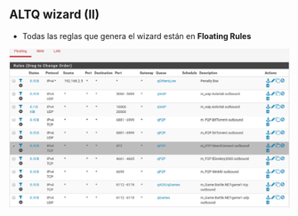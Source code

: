 ## ALTQ wizard (II)

- Todas las reglas que genera el wizard están en **Floating Rules**

![traffic shapper](./media/resources/traffic_shaper.png)
